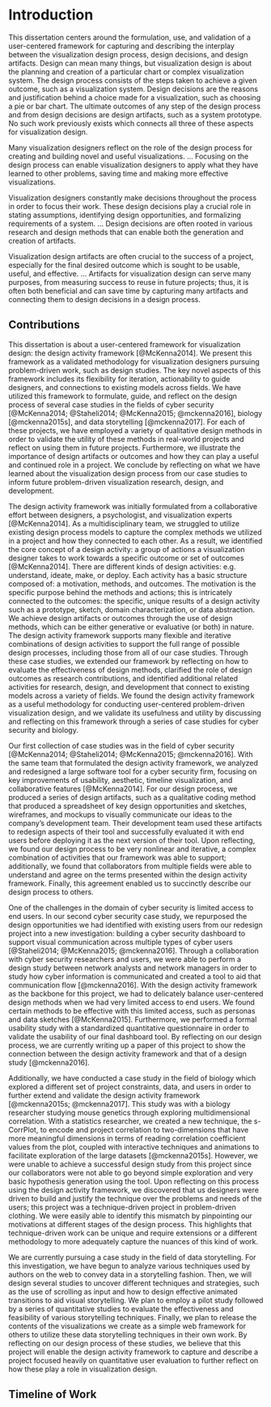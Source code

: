 
# Introduction

This dissertation centers around the formulation, use, and validation of a user-centered framework
for capturing and describing the interplay between the visualization design process, design decisions, and design artifacts.
Design can mean many things,
but visualization design is about the planning and creation of a particular chart or complex visualization system.
The design process consists of the steps taken to achieve a given outcome, such as a visualization system.
Design decisions are the reasons and justification behind a choice made for a visualization, such as choosing a pie or bar chart.
The ultimate outcomes of any step of the design process and from design decisions are design artifacts, such as a system prototype.
No such work previously exists which connects all three of these aspects for visualization design.


Many visualization designers reflect on the role of the design process for creating and building novel and useful visualizations.
...
Focusing on the design process can enable visualization designers to apply what they have learned to other problems, saving time and making more effective visualizations.


Visualization designers constantly make decisions throughout the process in order to focus their work.
These design decisions play a crucial role in stating assumptions, identifying design opportunities, and formalizing requirements of a system.
...
Design decisions are often rooted in various research and design methods that can enable both the generation and creation of artifacts.


Visualization design artifacts are often crucial to the success of a project, especially for the final desired outcome which is sought to be usable, useful, and effective.
...
Artifacts for visualization design can serve many purposes, from measuring success to reuse in future projects;
thus, it is often both beneficial and can save time by capturing many artifacts and connecting them to design decisions in a design process.






## Contributions

This dissertation is about a user-centered framework for visualization design: the design activity framework [@McKenna2014].
We present this framework as a validated methodology for visualization designers pursuing problem-driven work, such as design studies.
The key novel aspects of this framework includes its flexibility for iteration, actionability to guide designers, and connections to existing models across fields.
We have utilized this framework to formulate, guide, and reflect on the design process of several case studies in the fields of cyber security [@McKenna2014; @Staheli2014; @McKenna2015; @mckenna2016], biology [@mckenna2015s], and data storytelling [@mckenna2017].
For each of these projects, we have employed a variety of qualitative design methods in order to validate the utility of these methods in real-world projects and reflect on using them in future projects.
Furthermore, we illustrate the importance of design artifacts or outcomes and how they can play a useful and continued role in a project.
We conclude by reflecting on what we have learned about the visualization design process from our case studies to inform future problem-driven visualization research, design, and development.

The design activity framework was initially formulated from a collaborative effort between designers, a psychologist, and visualization experts [@McKenna2014].
As a multidisciplinary team, we struggled to utilize existing design process models to capture the complex methods we utilized in a project and how they connected to each other.
As a result, we identified the core concept of a design activity: a group of actions a visualization designer takes to work towards a specific outcome or set of outcomes [@McKenna2014].
There are different kinds of design activities: e.g. understand, ideate, make, or deploy.
Each activity has a basic structure composed of: a motivation, methods, and outcomes.
The motivation is the specific purpose behind the methods and actions; this is intricately connected to the outcomes: the specific, unique results of a design activity such as a prototype, sketch, domain characterization, or data abstraction.
We achieve design artifacts or outcomes through the use of design methods, which can be either generative or evaluative (or both) in nature.
The design activity framework supports many flexible and iterative combinations of design activities to support the full range of possible design processes, including those from all of our case studies.
Through these case studies, we extended our framework by reflecting on how to evaluate the effectiveness of design methods, clarified the role of design outcomes as research contributions, and identified additional related activities for research, design, and development that connect to existing models across a variety of fields.
We found the design activity framework as a useful methodology for conducting user-centered problem-driven visualization design,
and we validate its usefulness and utility by discussing and reflecting on this framework through a series of case studies for cyber security and biology.


Our first collection of case studies was in the field of cyber security [@McKenna2014; @Staheli2014; @McKenna2015; @mckenna2016].
With the same team that formulated the design activity framework, we analyzed and redesigned a large software tool for a cyber security firm, focusing on key improvements of usability, aesthetic, timeline visualization, and collaborative features [@McKenna2014].
For our design process, we produced a series of design artifacts, such as a qualitative coding method that produced a spreadsheet of key design opportunities and sketches, wireframes, and mockups to visually communicate our ideas to the company’s development team.
Their development team used these artifacts to redesign aspects of their tool and successfully evaluated it with end users before deploying it as the next version of their tool.
Upon reflecting, we found our design process to be very nonlinear and iterative, a complex combination of activities that our framework was able to support;
additionally, we found that collaborators from multiple fields were able to understand and agree on the terms presented within the design activity framework.
Finally, this agreement enabled us to succinctly describe our design process to others.


One of the challenges in the domain of cyber security is limited access to end users.
In our second cyber security case study, we repurposed the design opportunities we had identified with existing users from our redesign project into a new investigation:
building a cyber security dashboard to support visual communication across multiple types of cyber users [@Staheli2014; @McKenna2015; @mckenna2016].
Through a collaboration with cyber security researchers and users, we were able to perform a design study between network analysts and network managers in order to study how cyber information is communicated and created a tool to aid that communication flow [@mckenna2016].
With the design activity framework as the backbone for this project, we had to delicately balance user-centered design methods when we had very limited access to end users.
We found certain methods to be effective with this limited access, such as personas and data sketches [@McKenna2015].
Furthermore, we performed a formal usability study with a standardized quantitative questionnaire in order to validate the usability of our final dashboard tool.
By reflecting on our design process, we are currently writing up a paper of this project to show the connection between the design activity framework and that of a design study [@mckenna2016].


Additionally, we have conducted a case study in the field of biology which explored a different set of project constraints, data, and users in order to further extend and validate the design activity framework [@mckenna2015s; @mckenna2017].
This study was with a biology researcher studying mouse genetics through exploring multidimensional correlation.
With a statistics researcher, we created a new technique, the s-CorrPlot, to encode and project correlation to two-dimensions that have more meaningful dimensions in terms of reading correlation coefficient values from the plot, coupled with interactive techniques and animations to facilitate exploration of the large datasets [@mckenna2015s].
However, we were unable to achieve a successful design study from this project since our collaborators were not able to go beyond simple exploration and very basic hypothesis generation using the tool.
Upon reflecting on this process using the design activity framework, we discovered that us designers were driven to build and justify the technique over the problems and needs of the users; this project was a technique-driven project in problem-driven clothing.
We were easily able to identify this mismatch by pinpointing our motivations at different stages of the design process.
This highlights that technique-driven work can be unique and require extensions or a different methodology to more adequately capture the nuances of this kind of work.


We are currently pursuing a case study in the field of data storytelling.
For this investigation, we have begun to analyze various techniques used by authors on the web to convey data in a storytelling fashion.
Then, we will design several studies to uncover different techniques and strategies, such as the use of scrolling as input and how to design effective animated transitions to aid visual storytelling.
We plan to employ a pilot study followed by a series of quantitative studies to evaluate the effectiveness and feasibility of various storytelling techniques.
Finally, we plan to release the contents of the visualizations we create as a simple web framework for others to utilize these data storytelling techniques in their own work.
By reflecting on our design process of these studies, we believe that this project will enable the design activity framework to capture and describe a project focused heavily on quantitative user evaluation to further reflect on how these play a role in visualization design.






## Timeline of Work


